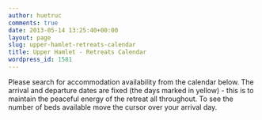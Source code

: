 ```yaml
---
author: huetruc
comments: true
date: 2013-05-14 13:25:40+00:00
layout: page
slug: upper-hamlet-retreats-calendar
title: Upper Hamlet - Retreats Calendar
wordpress_id: 1581
---
```




Please search for accommodation availability from the calendar below. The arrival and departure dates are fixed (the days marked in yellow) - this is to maintain the peaceful energy of the retreat all throughout.
To see the number of beds available move the cursor over your arrival day.

